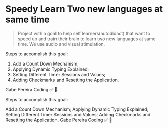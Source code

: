 # Speedy Learn Two new languages at same time

>  Project with a goal to help self learners(autodidact) that want to speed up and train their brain to learn two new languages at same time. We use audio and visual stimulation.


Steps to accomplish this goal:

1. Add a Count Down Mechanism;
2. Applying Dynamic Typing Explained;
3. Setting Different Timer Sessions and Values;
4. Adding Checkmarks and Resetting the Application.


Gabe Pereira Coding :white_check_mark:
:snake:







Steps to accomplish this goal:

Add a Count Down Mechanism;
Applying Dynamic Typing Explained;
Setting Different Timer Sessions and Values;
Adding Checkmarks and Resetting the Application.
Gabe Pereira Coding ✅ 🐍